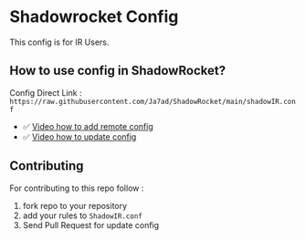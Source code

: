 # Shadowrocket Config

This config is for IR Users.

## How to use config in ShadowRocket?

Config Direct Link : `https://raw.githubusercontent.com/Ja7ad/ShadowRocket/main/shadowIR.conf`

- ✅ [Video how to add remote config](/help/ShadowRocket.MOV)
- ✅ [Video how to update config](/help/how-to-update-config.MOV)


## Contributing

For contributing to this repo follow :

1. fork repo to your repository
2. add your rules to `ShadowIR.conf`
3. Send Pull Request for update config